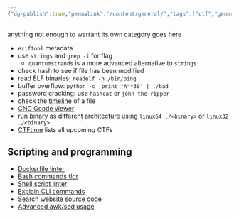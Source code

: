 ```yaml
---
{"dg-publish":true,"permalink":"/content/general/","tags":["ctf","general"],"created":"2024-09-16T18:25:59.303-07:00","updated":"2024-09-16T19:28:28.378-07:00"}
---
```


anything not enough to warrant its own category goes here

- `exiftool` metadata
- use `strings` and `grep -i` for flag
	- `quantumstrands` is a more advanced alternative to `strings`
- check hash to see if file has been modified
- read ELF binaries: `readelf -h /bin/ping`
- buffer overflow: `python -c 'print "A"*30' | ./bad`
- password cracking: use `hashcat` or `john the ripper`
- check the [timeline](https://ctf101.org/forensics/what-is-metadata/) of a file
- [CNC Gcode viewer](https://ncviewer.com/)
- run binary as different architecture using `linux64 ./<binary>` or `linux32 ./<binary>`
- [CTFtime](https://ctftime.org/) lists all upcoming CTFs

## Scripting and programming
- [Dockerfile linter](https://hadolint.github.io/hadolint/)
- [Bash commands tldr](https://tldr.inbrowser.app/)
- [Shell script linter](https://www.shellcheck.net/)
- [Explain CLI commands](https://explainshell.com/)
- [Search website source code](https://publicwww.com/)
- [Advanced awk/sed usage](https://posts.specterops.io/fawk-yeah-advanced-sed-and-awk-usage-parsing-for-pentesters-3-e5727e11a8ad)